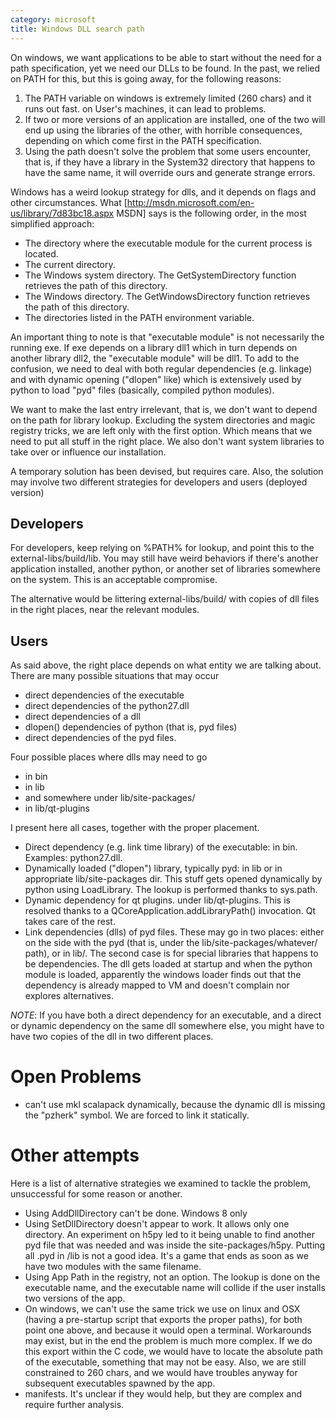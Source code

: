 ```yaml
---
category: microsoft
title: Windows DLL search path
---
```


On windows, we want applications to be able to start without the need for a path specification, yet we need our DLLs to be found. 
In the past, we relied on PATH for this, but this is going away, for the following reasons:

1. The PATH variable on windows is extremely limited (260 chars) and it runs out fast. on User's machines, it can lead to problems.
2. If two or more versions of an application are installed, one of the two will end up using the libraries of the other, with horrible consequences, depending on which come first in the PATH specification.
3. Using the path doesn't solve the problem that some users encounter, that is, if they have a library in the System32 directory that happens to have the same name, it will override ours and generate strange errors.
 
Windows has a weird lookup strategy for dlls, and it depends on flags and other
circumstances. What [http://msdn.microsoft.com/en-us/library/7d83bc18.aspx
MSDN] says is the following order, in the most simplified approach:

* The directory where the executable module for the current process is located.
* The current directory.
* The Windows system directory. The GetSystemDirectory function retrieves the path of this directory.
* The Windows directory. The GetWindowsDirectory function retrieves the path of this directory.
* The directories listed in the PATH environment variable.

An important thing to note is that "executable module" is not necessarily the
running exe. If exe depends on a library dll1 which in turn depends on another
library dll2, the "executable module" will be dll1. To add to the confusion, we
need to deal with both regular dependencies (e.g. linkage) and with dynamic
opening ("dlopen" like) which is extensively used by python to load "pyd" files
(basically, compiled python modules).

We want to make the last entry irrelevant, that is, we don't want to depend on
the path for library lookup. Excluding the system directories and magic
registry tricks, we are left only with the first option. Which means that we
need to put all stuff in the right place. We also don't want system libraries
to take over or influence our installation.

A temporary solution has been devised, but requires care. Also, the solution
may involve two different strategies for developers and users (deployed
version)

## Developers

For developers, keep relying on %PATH% for lookup, and point this to the
external-libs/build/lib. You may still have weird behaviors if there's another
application installed, another python, or another set of libraries somewhere on the
system. This is an acceptable compromise.

The alternative would be littering external-libs/build/ with copies of dll
files in the right places, near the relevant modules.

## Users

As said above, the right place depends on what entity we are talking about.
There are many possible situations that may occur

- direct dependencies of the executable
- direct dependencies of the python27.dll
- direct dependencies of a dll
- dlopen() dependencies of python (that is, pyd files)
- direct dependencies of the pyd files.

Four possible places where dlls may need to go

- in bin
- in lib
- and somewhere under lib/site-packages/
- in lib/qt-plugins

I present here all cases, together with the proper placement.

* Direct dependency (e.g. link time library) of the executable: in bin. Examples: python27.dll.
* Dynamically loaded ("dlopen") library, typically pyd: in lib or in appropriate lib/site-packages dir. 
  This stuff gets opened dynamically by python using LoadLibrary. The lookup is performed thanks to sys.path.
* Dynamic dependency for qt plugins. under lib/qt-plugins. This is resolved thanks to a QCoreApplication.addLibraryPath() invocation. Qt takes care of the rest.
* Link dependencies (dlls) of pyd files. These may go in two places: either on the side with the pyd (that is, under the lib/site-packages/whatever/ path), or in lib/. 
  The second case is for special libraries that happens to be dependencies. The dll gets loaded at startup and when the python module is loaded, apparently the windows 
  loader finds out that the dependency is already mapped to VM and doesn't complain nor explores alternatives.

_NOTE_: If you have both a direct dependency for an executable, and a direct or dynamic dependency on the same dll somewhere else, you might have to have two copies of the dll in two different places.

# Open Problems

* can't use mkl scalapack dynamically, because the dynamic dll is missing the "pzherk" symbol. We are forced to link it statically.

# Other attempts

Here is a list of alternative strategies we examined to tackle the problem, unsuccessful for some reason or another.

* Using AddDllDirectory can't be done. Windows 8 only
* Using SetDllDirectory doesn't appear to work. It allows only one directory. An experiment on h5py led to it being unable to find another pyd file that was needed and was inside the site-packages/h5py. Putting all .pyd in /lib is not a good idea. It's a game that ends as soon as we have two modules with the same filename.
* Using App Path in the registry, not an option. The lookup is done on the executable name, and the executable name will collide if the user installs two versions of the app. 
* On windows, we can't use the same trick we use on linux and OSX (having a pre-startup script that exports the proper paths), for both point one above, and because it would open a terminal. Workarounds may exist, but in the end the problem is much more complex. If we do this export within the C code, we would have to locate the absolute path of the executable, something that may not be easy. Also, we are still constrained to 260 chars, and we would have troubles anyway for subsequent executables spawned by the app.
* manifests. It's unclear if they would help, but they are complex and require further analysis.

